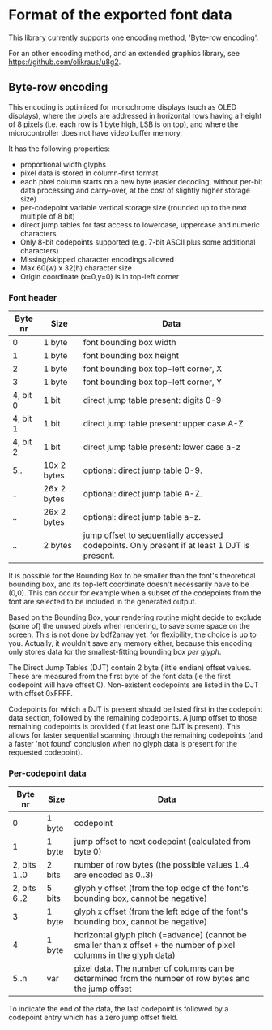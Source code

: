 # Format of the exported font data
This library currently supports one encoding method, 'Byte-row encoding'.

For an other encoding method, and an extended graphics library, see https://github.com/olikraus/u8g2.

## Byte-row encoding
This encoding is optimized for monochrome displays (such as OLED displays), where the pixels are addressed in horizontal rows having a height of 8 pixels (i.e. each row is 1 byte high, LSB is on top), and where the microcontroller does not have video buffer memory.

It has the following properties:
- proportional width glyphs
- pixel data is stored in column-first format
- each pixel column starts on a new byte (easier decoding, without per-bit data processing and carry-over, at the cost of slightly higher storage size)
- per-codepoint variable vertical storage size (rounded up to the next multiple of 8 bit)
- direct jump tables for fast access to lowercase, uppercase and numeric characters
- Only 8-bit codepoints supported (e.g. 7-bit ASCII plus some additional characters)
- Missing/skipped character encodings allowed
- Max 60(w) x 32(h) character size
- Origin coordinate (x=0,y=0) is in top-left corner

### Font header

Byte nr  | Size        | Data
---------|-------------|--------------------------------------------------------------------------------------------
0        | 1 byte      | font bounding box width
1        | 1 byte      | font bounding box height
2        | 1 byte      | font bounding box top-left corner, X
3        | 1 byte      | font bounding box top-left corner, Y
4, bit 0 | 1 bit       | direct jump table present: digits 0-9
4, bit 1 | 1 bit       | direct jump table present: upper case A-Z
4, bit 2 | 1 bit       | direct jump table present: lower case a-z
5..      | 10x 2 bytes | optional: direct jump table 0-9.
..       | 26x 2 bytes | optional: direct jump table A-Z.
..       | 26x 2 bytes | optional: direct jump table a-z.
..       | 2 bytes     | jump offset to sequentially accessed codepoints. Only present if at least 1 DJT is present.

It is possible for the Bounding Box to be smaller than the font's theoretical bounding box, and its top-left coordinate doesn't necessarily have to be (0,0). This can occur for example when a subset of the codepoints from the font are selected to be included in the generated output.

Based on the Bounding Box, your rendering routine might decide to exclude (some of) the unused pixels when rendering, to save some space on the screen. This is not done by bdf2array yet: for flexibility, the choice is up to you. Actually, it wouldn't save any memory either, because this encoding only stores data for the smallest-fitting bounding box _per glyph_.

The Direct Jump Tables (DJT) contain 2 byte (little endian) offset values. These are measured from the first byte of the font data (ie the first codepoint will have offset 0). Non-existent codepoints are listed in the DJT with offset 0xFFFF.

Codepoints for which a DJT is present should be listed first in the codepoint data section, followed by the remaining codepoints. A jump offset to those remaining codepoints is provided (if at least one DJT is present). This allows for faster sequential scanning through the remaining codepoints (and a faster 'not found' conclusion when no glyph data is present for the requested codepoint).

### Per-codepoint data

Byte nr      | Size   | Data
-------------|--------|---------------------------------------------------------------------------------------------------------
0            | 1 byte | codepoint
1            | 1 byte | jump offset to next codepoint (calculated from byte 0)
2, bits 1..0 | 2 bits | number of row bytes (the possible values 1..4 are encoded as 0..3)
2, bits 6..2 | 5 bits | glyph y offset (from the top edge of the font's bounding box, cannot be negative)
3            | 1 byte | glyph x offset (from the left edge of the font's bounding box, cannot be negative)
4            | 1 byte | horizontal glyph pitch (=advance) (cannot be smaller than x offset + the number of pixel columns in the glyph data)
5..n         | var    | pixel data. The number of columns can be determined from the number of row bytes and the jump offset

To indicate the end of the data, the last codepoint is followed by a codepoint entry which has a zero jump offset field.
